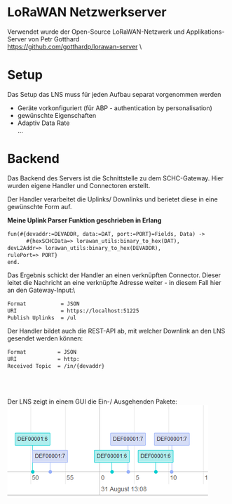 LoRaWAN Netzwerkserver
===================
Verwendet wurde der Open-Source LoRaWAN-Netzwerk und Applikations-Server von Petr Gotthard\
https://github.com/gotthardp/lorawan-server
\



# Setup
Das Setup das LNS muss für jeden Aufbau separat vorgenommen werden
- Geräte vorkonfiguriert (für ABP - authentication by personalisation)
- gewünschte Eigenschaften
- Adaptiv Data Rate\
...



# Backend
Das Backend des Servers ist die Schnittstelle zu dem SCHC-Gateway.
Hier wurden eigene Handler und Connectoren erstellt.

Der Handler verarbeitet die Uplinks/ Downlinks und berietet diese in eine gewünschte Form auf.

**Meine Uplink Parser Funktion geschrieben in Erlang**
```
fun(#{devaddr:=DEVADDR, data:=DAT, port:=PORT}=Fields, Data) ->
      #{hexSCHCData=> lorawan_utils:binary_to_hex(DAT),
devL2Addr=> lorawan_utils:binary_to_hex(DEVADDR),
rulePort=> PORT}
end.
```
Das Ergebnis schickt der Handler an einen verknüpften Connector.
Dieser leitet die Nachricht an eine verknüpfte Adresse weiter - in diesem Fall hier an den Gateway-Input:\
```
Format           = JSON
URI              = https://localhost:51225
Publish Uplinks  = /ul
```

Der Handler bildet auch die REST-API ab, mit welcher Downlink an den LNS gesendet werden können:
```
Format          = JSON
URI             = http:
Received Topic  = /in/{devaddr}
```
\
\
\
Der LNS zeigt in einem GUI die Ein-/ Ausgehenden Pakete:
![](Dashboard-des-LNS.png)

